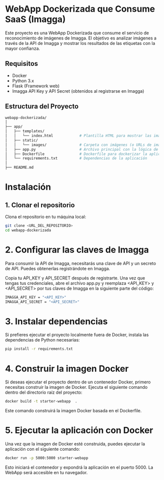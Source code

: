 # WebApp Dockerizada que Consume SaaS (Imagga)

Este proyecto es una WebApp Dockerizada que consume el servicio de reconocimiento de imágenes de Imagga. El objetivo es analizar imágenes a través de la API de Imagga y mostrar los resultados de las etiquetas con la mayor confianza.

## Requisitos

- Docker
- Python 3.x
- Flask (Framework web)
- Imagga API Key y API Secret (obtenidos al registrarse en Imagga)

## Estructura del Proyecto

```bash
webapp-dockerizada/
│
├── app/
│   ├── templates/
│   │   └── index.html            # Plantilla HTML para mostrar las imágenes y resultados
│   ├── static/
│   │   └── images/               # Carpeta con imágenes (o URLs de imágenes públicas)
│   ├── app.py                    # Archivo principal con la lógica de la WebApp
│   ├── Dockerfile                # Dockerfile para dockerizar la aplicación
│   └── requirements.txt          # Dependencias de la aplicación
│
├── README.md                    
```

# Instalación

## 1. Clonar el repositorio
Clona el repositorio en tu máquina local:

```bash
git clone <URL_DEL_REPOSITORIO>
cd webapp-dockerizada
```

# 2. Configurar las claves de Imagga
Para consumir la API de Imagga, necesitarás una clave de API y un secreto de API. Puedes obtenerlas registrándote en Imagga.

Copia tu API_KEY y API_SECRET después de registrarte.
Una vez que tengas tus credenciales, abre el archivo app.py y reemplaza <API_KEY> y <API_SECRET> por tus claves de Imagga en la siguiente parte del código:

```bash
IMAGGA_API_KEY = "<API_KEY>"
IMAGGA_API_SECRET = "<API_SECRET>"
```

# 3. Instalar dependencias
Si prefieres ejecutar el proyecto localmente fuera de Docker, instala las dependencias de Python necesarias:

```bash
pip install -r requirements.txt
```

# 4. Construir la imagen Docker
Si deseas ejecutar el proyecto dentro de un contenedor Docker, primero necesitas construir la imagen de Docker. Ejecuta el siguiente comando dentro del directorio raíz del proyecto:

```bash
docker build -t starter-webapp  .
```

Este comando construirá la imagen Docker basada en el Dockerfile.

# 5. Ejecutar la aplicación con Docker
Una vez que la imagen de Docker esté construida, puedes ejecutar la aplicación con el siguiente comando:

```bash
docker run -p 5000:5000 starter-webapp 
```
Esto iniciará el contenedor y expondrá la aplicación en el puerto 5000. La WebApp será accesible en tu navegador.